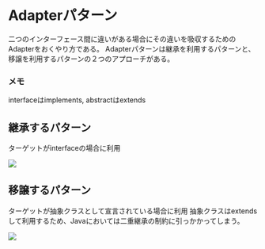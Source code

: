 # Adapterパターン
二つのインターフェース間に違いがある場合にその違いを吸収するためのAdapterをおくやり方である。
Adapterパターンは継承を利用するパターンと、移譲を利用するパターンの２つのアプローチがある。

### メモ
interfaceはimplements, abstractはextends

## 継承するパターン
ターゲットがinterfaceの場合に利用

![](http://www.techscore.com/page_attachments/0000/0686/adapter3.gif)

## 移譲するパターン
ターゲットが抽象クラスとして宣言されている場合に利用
抽象クラスはextendsして利用するため、Javaにおいては二重継承の制約に引っかかってしまう。

![](http://www.techscore.com/page_attachments/0000/0687/adapter4.gif)